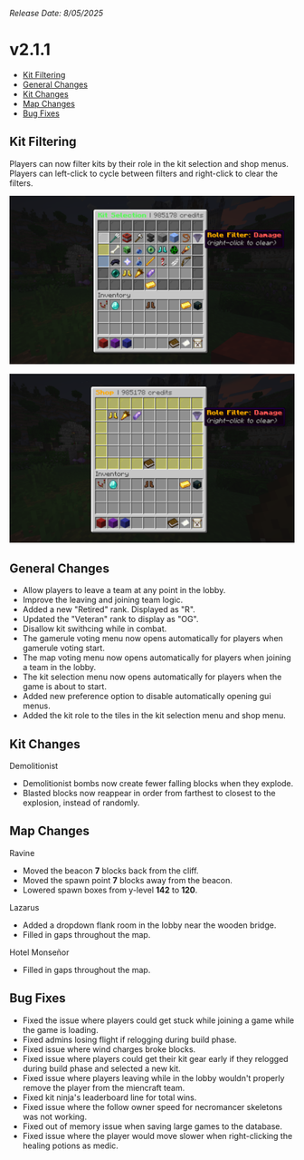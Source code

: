 _Release Date: 8/05/2025_

# v2.1.1

- [Kit Filtering](#kit-filtering)
- [General Changes](#general-changes)
- [Kit Changes](#general-changes)
- [Map Changes](#map-changes)
- [Bug Fixes](#map-changes)

## Kit Filtering

Players can now filter kits by their role in the kit selection and shop menus. Players can left-click to cycle between filters and right-click to clear the filters.

![Kit Filtering (Kit Selection Menu)](<../assets/changelogs/v2.1.1/Kit%20Filtering%20(Kit%20Selection).png> "Kit Filtering (Kit Selection Menu)")

![Kit Filtering (Shop Menu)](<../assets/changelogs/v2.1.1/Kit%20Filtering%20(Shop).png> "Kit Filtering (Shop Menu)")

## General Changes

- Allow players to leave a team at any point in the lobby.
- Improve the leaving and joining team logic.
- Added a new "Retired" rank. Displayed as "R".
- Updated the "Veteran" rank to display as "OG".
- Disallow kit swithcing while in combat.
- The gamerule voting menu now opens automatically for players when gamerule voting start.
- The map voting menu now opens automatically for players when joining a team in the lobby.
- The kit selection menu now opens automatically for players when the game is about to start.
- Added new preference option to disable automatically opening gui menus.
- Added the kit role to the tiles in the kit selection menu and shop menu.

## Kit Changes

Demolitionist

- Demolitionist bombs now create fewer falling blocks when they explode.
- Blasted blocks now reappear in order from farthest to closest to the explosion, instead of randomly.

## Map Changes

Ravine

- Moved the beacon **7** blocks back from the cliff.
- Moved the spawn point **7** blocks away from the beacon.
- Lowered spawn boxes from y-level **142** to **120**.

Lazarus

- Added a dropdown flank room in the lobby near the wooden bridge.
- Filled in gaps throughout the map.

Hotel Monseñor

- Filled in gaps throughout the map.

## Bug Fixes

- Fixed the issue where players could get stuck while joining a game while the game is loading.
- Fixed admins losing flight if relogging during build phase.
- Fixed issue where wind charges broke blocks.
- Fixed issue where players could get their kit gear early if they relogged during build phase and selected a new kit.
- Fixed issue where players leaving while in the lobby wouldn't properly remove the player from the miencraft team.
- Fixed kit ninja's leaderboard line for total wins.
- Fixed issue where the follow owner speed for necromancer skeletons was not working.
- Fixed out of memory issue when saving large games to the database.
- Fixed issue where the player would move slower when right-clicking the healing potions as medic.
